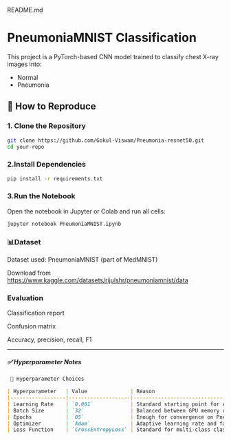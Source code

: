 README.md

# PneumoniaMNIST Classification

This project is a PyTorch-based CNN model trained to classify chest X-ray images into:
- Normal
- Pneumonia

## 🚀 How to Reproduce

### 1. Clone the Repository
```bash
git clone https://github.com/Gokul-Viswam/Pneumonia-resnet50.git
cd your-repo
```


### 2.Install Dependencies
```bash
pip install -r requirements.txt
```

### 3.Run the Notebook
Open the notebook in Jupyter or Colab and run all cells:
```bash	
jupyter notebook PneumoniaMNIST.ipynb
```

### 📊Dataset
Dataset used: PneumoniaMNIST (part of MedMNIST)

Download from https://www.kaggle.com/datasets/rijulshr/pneumoniamnist/data

### Evaluation
Classification report

Confusion matrix

Accuracy, precision, recall, F1

---

##### ✅  Hyperparameter Notes

```markdown
 🧪 Hyperparameter Choices

| Hyperparameter   | Value              | Reason                                                                 |
|------------------|--------------------|------------------------------------------------------------------------|
| Learning Rate    | `0.001`            | Standard starting point for Adam; worked well without exploding loss   |
| Batch Size       | `32`               | Balanced between GPU memory usage and training stability               |
| Epochs           | `05`               | Enough for convergence on PneumoniaMNIST without overfitting           |
| Optimizer        | `Adam`             | Adaptive learning rate and fast convergence                            |
| Loss Function    | `CrossEntropyLoss` | Standard for multi-class classification problems                       |





